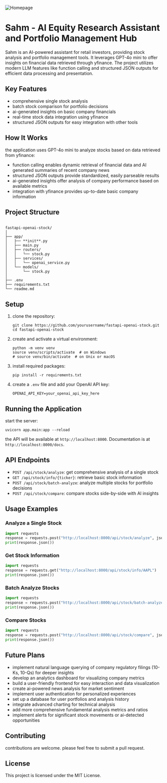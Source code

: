 
![Homepage](https://github.com/user-attachments/assets/3c994d46-d6b2-4cb5-9716-4b06e30ff832)

# Sahm - AI Equity Research Assistant and Portfolio Management Hub
Sahm is an AI-powered assistant for retail investors, providing stock analysis and portfolio management tools. It leverages GPT-4o mini to offer insights on financial data retrieved through yfinance. The project utilizes modern LLM features like function calling and structured JSON outputs for efficient data processing and presentation.
## Key Features
- comprehensive single stock analysis
- batch stock comparison for portfolio decisions 
- ai-generated insights on basic company financials
- real-time stock data integration using yfinance
- structured JSON outputs for easy integration with other tools
## How It Works 
the application uses GPT-4o mini to analyze stocks based on data retrieved from yfinance:
- function calling enables dynamic retrieval of financial data and AI generated summaries of recent company news
- structured JSON outputs provide standardized, easily parseable results
- ai-generated insights offer analysis of company performance based on available metrics
- integration with yfinance provides up-to-date basic company information
## Project Structure
```

fastapi-openai-stock/
│ 
├── app/
│   ├── **init**.py
│   ├── main.py
│   ├── routers/
│   │   └── stock.py
│   ├── services/
│   │   └── openai_service.py  
│   └── models/
│       └── stock.py
│
├── .env
├── requirements.txt
└── readme.md
```
## Setup
1. clone the repository:
   ```
   git clone https://github.com/yourusername/fastapi-openai-stock.git
   cd fastapi-openai-stock
   ```
2. create and activate a virtual environment:
   ```
   python -m venv venv
   source venv/scripts/activate  # on Windows
   # source venv/bin/activate  # on Unix or macOS 
   ```
3. install required packages:
   ```
   pip install -r requirements.txt
   ```
4. create a `.env` file and add your OpenAI API key:
   ```
   OPENAI_API_KEY=your_openai_api_key_here
   ```
## Running the Application
start the server:
```
uvicorn app.main:app --reload
```
the API will be available at `http://localhost:8000`. Documentation is at `http://localhost:8000/docs`.
## API Endpoints
- `POST /api/stock/analyze`: get comprehensive analysis of a single stock
- `GET /api/stock/info/{ticker}`: retrieve basic stock information 
- `POST /api/stock/batch-analyze`: analyze multiple stocks for portfolio decisions
- `POST /api/stock/compare`: compare stocks side-by-side with AI insights
## Usage Examples
### Analyze a Single Stock
```python
import requests
response = requests.post("http://localhost:8000/api/stock/analyze", json={"ticker": "AAPL"})
print(response.json())
```
### Get Stock Information
```python
import requests 
response = requests.get("http://localhost:8000/api/stock/info/AAPL")
print(response.json())
```
### Batch Analyze Stocks
```python
import requests
response = requests.post("http://localhost:8000/api/stock/batch-analyze", json=["AAPL", "GOOGL", "MSFT"])
print(response.json())
```  
### Compare Stocks
```python
import requests
response = requests.post("http://localhost:8000/api/stock/compare", json=["AAPL", "GOOGL"])
print(response.json())
```
## Future Plans  
- implement natural language querying of company regulatory filings (10-Ks, 10-Qs) for deeper insights
- develop an analytics dashboard for visualizing company metrics
- build a user-friendly frontend for easy interaction and data visualization  
- create ai-powered news analysis for market sentiment
- implement user authentication for personalized experiences
- set up a database for user portfolios and analysis history
- integrate advanced charting for technical analysis
- add more comprehensive fundamental analysis metrics and ratios
- implement alerts for significant stock movements or ai-detected opportunities
## Contributing
contributions are welcome. please feel free to submit a pull request.
## License
This project is licensed under the MIT License.
